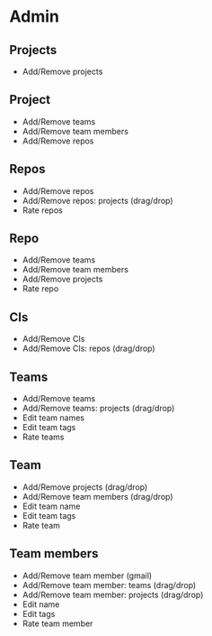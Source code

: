 Admin
=====

Projects
--------

-	Add/Remove projects

Project
-------

-	Add/Remove teams
-	Add/Remove team members
-	Add/Remove repos

Repos
-----

-	Add/Remove repos
-	Add/Remove repos: projects (drag/drop)
-	Rate repos

Repo
----

-	Add/Remove teams
-	Add/Remove team members
-	Add/Remove projects
-	Rate repo

CIs
---

-	Add/Remove CIs
-	Add/Remove CIs: repos (drag/drop)

Teams
-----

-	Add/Remove teams
-	Add/Remove teams: projects (drag/drop)
-	Edit team names
-	Edit team tags
-	Rate teams

Team
----

-	Add/Remove projects (drag/drop)
-	Add/Remove team members (drag/drop)
-	Edit team name
-	Edit team tags
-	Rate team

Team members
------------

-	Add/Remove team member (gmail)
-	Add/Remove team member: teams (drag/drop)
-	Add/Remove team member: projects (drag/drop)
-	Edit name
-	Edit tags
-	Rate team member
